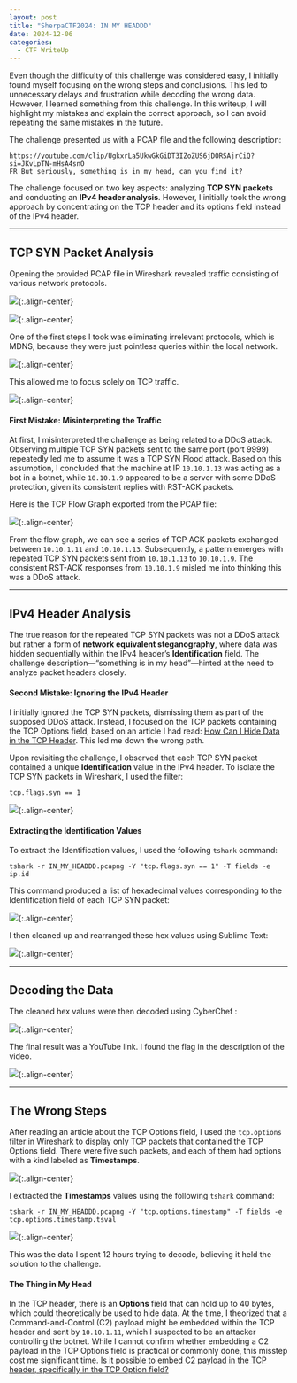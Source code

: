 ```yaml
---
layout: post
title: "SherpaCTF2024: IN MY HEADDD"
date: 2024-12-06
categories:
  - CTF WriteUp
---
```


Even though the difficulty of this challenge was considered easy, I initially found myself focusing on the wrong steps and conclusions. This led to unnecessary delays and frustration while decoding the wrong data. However, I learned something from this challenge. In this writeup, I will highlight my mistakes and explain the correct approach, so I can avoid repeating the same mistakes in the future.

The challenge presented us with a PCAP file and the following description:

```
https://youtube.com/clip/UgkxrLa5UkwGkGiDT3IZoZUS6jDORSAjrCiQ?si=JKvLpTN-mHsA4snO
FR But seriously, something is in my head, can you find it?
```

The challenge focused on two key aspects: analyzing **TCP SYN packets** and conducting an **IPv4 header analysis**. However, I initially took the wrong approach by concentrating on the TCP header and its options field instead of the IPv4 header.

---

## **TCP SYN Packet Analysis**

Opening the provided PCAP file in Wireshark revealed traffic consisting of various network protocols.

![](https://raw.githubusercontent.com/faridarif/faridarif.github.io/master/pictures/SherpaCTF-IMH11.png){:.align-center}

![](https://raw.githubusercontent.com/faridarif/faridarif.github.io/master/pictures/SherpaCTF-IMH2.png){:.align-center}

One of the first steps I took was eliminating irrelevant protocols, which is MDNS, because they were just pointless queries within the local network.

![](https://raw.githubusercontent.com/faridarif/faridarif.github.io/master/pictures/SherpaCTF-IMH3.png){:.align-center}

This allowed me to focus solely on TCP traffic.

![](https://raw.githubusercontent.com/faridarif/faridarif.github.io/master/pictures/SherpaCTF-IMH4.png){:.align-center}

#### **First Mistake: Misinterpreting the Traffic**

At first, I misinterpreted the challenge as being related to a DDoS attack. Observing multiple TCP SYN packets sent to the same port (port 9999) repeatedly led me to assume it was a TCP SYN Flood attack. Based on this assumption, I concluded that the machine at IP `10.10.1.13` was acting as a bot in a botnet, while `10.10.1.9` appeared to be a server with some DDoS protection, given its consistent replies with RST-ACK packets.

Here is the TCP Flow Graph exported from the PCAP file:

![](https://raw.githubusercontent.com/faridarif/faridarif.github.io/master/pictures/SherpaCTF-IMH5.png){:.align-center}

From the flow graph, we can see a series of TCP ACK packets exchanged between `10.10.1.11` and `10.10.1.13`. Subsequently, a pattern emerges with repeated TCP SYN packets sent from `10.10.1.13` to `10.10.1.9`. The consistent RST-ACK responses from `10.10.1.9` misled me into thinking this was a DDoS attack.

---

## **IPv4 Header Analysis**

The true reason for the repeated TCP SYN packets was not a DDoS attack but rather a form of **network equivalent steganography**, where data was hidden sequentially within the IPv4 header’s **Identification** field. The challenge description—“something is in my head”—hinted at the need to analyze packet headers closely.

#### **Second Mistake: Ignoring the IPv4 Header**

I initially ignored the TCP SYN packets, dismissing them as part of the supposed DDoS attack. Instead, I focused on the TCP packets containing the TCP Options field, based on an article I had read: [How Can I Hide Data in the TCP Header](https://www.quora.com/How-can-I-hide-data-in-the-TCP-header). This led me down the wrong path.

Upon revisiting the challenge, I observed that each TCP SYN packet contained a unique **Identification** value in the IPv4 header. To isolate the TCP SYN packets in Wireshark, I used the filter:

```
tcp.flags.syn == 1
```

![](https://raw.githubusercontent.com/faridarif/faridarif.github.io/master/pictures/SherpaCTF-IMH6.png){:.align-center}

#### **Extracting the Identification Values**

To extract the Identification values, I used the following `tshark` command:

```
tshark -r IN_MY_HEADDD.pcapng -Y "tcp.flags.syn == 1" -T fields -e ip.id
```

This command produced a list of hexadecimal values corresponding to the Identification field of each TCP SYN packet:

![](https://raw.githubusercontent.com/faridarif/faridarif.github.io/master/pictures/SherpaCTF-IMH7.png){:.align-center}

I then cleaned up and rearranged these hex values using Sublime Text:

![](https://raw.githubusercontent.com/faridarif/faridarif.github.io/master/pictures/SherpaCTF-IMH8.png){:.align-center}

---

## **Decoding the Data**

The cleaned hex values were then decoded using CyberChef :


![](https://raw.githubusercontent.com/faridarif/faridarif.github.io/master/pictures/SherpaCTF-IMH9.png){:.align-center}

The final result was a YouTube link. I found the flag in the description of the video.

![](https://raw.githubusercontent.com/faridarif/faridarif.github.io/master/pictures/SherpaCTF-IMH10.png){:.align-center}

---

## **The Wrong Steps**

After reading an article about the TCP Options field, I used the `tcp.options` filter in Wireshark to display only TCP packets that contained the TCP Options field. There were five such packets, and each of them had options with a kind labeled as **Timestamps**.

![](https://raw.githubusercontent.com/faridarif/faridarif.github.io/master/pictures/SherpaCTF-IMH11.png){:.align-center}

I extracted the **Timestamps** values using the following `tshark` command:

```
tshark -r IN_MY_HEADDD.pcapng -Y "tcp.options.timestamp" -T fields -e tcp.options.timestamp.tsval
```

![](https://raw.githubusercontent.com/faridarif/faridarif.github.io/master/pictures/SherpaCTF-IMH12.png){:.align-center}

This was the data I spent 12 hours trying to decode, believing it held the solution to the challenge.

#### **The Thing in My Head**

In the TCP header, there is an **Options** field that can hold up to 40 bytes, which could theoretically be used to hide data. At the time, I theorized that a Command-and-Control (C2) payload might be embedded within the TCP header and sent by `10.10.1.11`, which I suspected to be an attacker controlling the botnet. While I cannot confirm whether embedding a C2 payload in the TCP Options field is practical or commonly done, this misstep cost me significant time. <u>Is it possible to embed C2 payload in the TCP header, specifically in the TCP Option field?</u>
